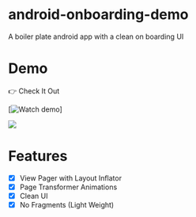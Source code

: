 # android-onboarding-demo

A boiler plate android app with a clean on boarding UI 

# Demo

👉 Check It Out
<br>

[![Watch demo](https://imgur.com/sbwzpDz.jpg)]

<img src="https://imgur.com/tzQRmBN.gif">

# Features

- [x] View Pager with Layout Inflator 
- [x] Page Transformer Animations
- [x] Clean UI
- [x] No Fragments (Light Weight)
